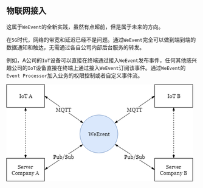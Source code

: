 ## 物联网接入
这属于`WeEvent`的全新实践，虽然有点超前，但是属于未来的方向。

在`5G`时代，网络的带宽和延迟已经不是问题。通过`WeEvent`完全可以做到端到端的数据通知和触达，无需通过各自公司内部后台服务的转发。

例如，A公司的`IoT`设备可以直接在终端通过接入`WeEvent`发布事件，任何其他感兴趣公司的`IoT`设备直接在终端上通过接入`WeEvent`订阅该事件。通过`WeEvent`的`Event Processor`加入业务的权限控制或者自定义事件流。

![IoTScarino.png](../image/IoTScarino.png)